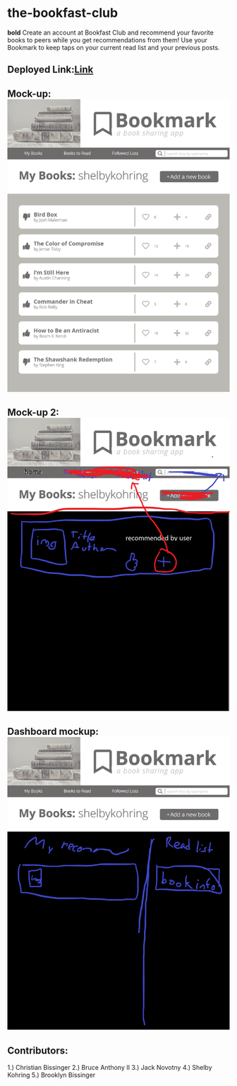 # the-bookfast-club
  **bold** Create an account at Bookfast Club and recommend your favorite books to peers while you get recommendations from them! Use your Bookmark to keep taps on your current read list and your previous posts.

## Deployed Link:[Link](https://the-bookfast-club.herokuapp.com/) 

## Mock-up: ![Image](public/images/Mockup1.png)
## Mock-up 2: ![Image](public/images/mockup2.png)
## Dashboard mockup: ![Image](public/images/dashboard.png)

## Contributors:
1.) Christian Bissinger
2.) Bruce Anthony II
3.) Jack Novotny
4.) Shelby Kohring
5.) Brooklyn Bissinger